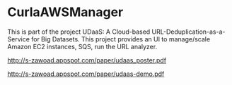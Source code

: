 # CurlaAWSManager
This is part of the project UDaaS: A Cloud-based URL-Deduplication-as-a-Service for Big Datasets. This project provides an UI to manage/scale Amazon EC2 instances, SQS, run the URL analyzer. 

http://s-zawoad.appspot.com/paper/udaas_poster.pdf

http://s-zawoad.appspot.com/paper/udaas-demo.pdf
